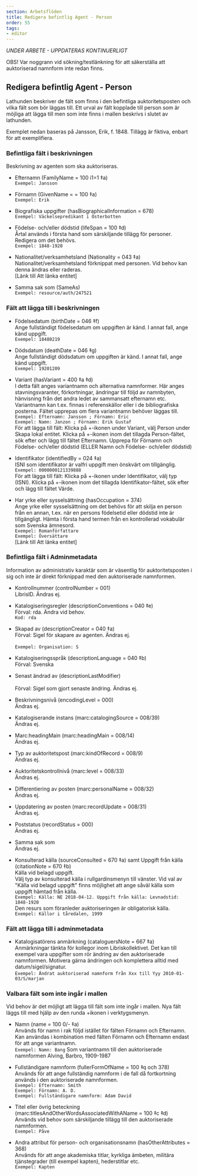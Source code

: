 ```yaml
---
section: Arbetsflöden
title: Redigera befintlig Agent - Person
order: 55
tags:
- editor
--- 
```

*UNDER ARBETE - UPPDATERAS KONTINUERLIGT*

OBS! Var noggrann vid sökning/testlänkning för att säkerställa att auktoriserad namnform inte redan finns.

## Redigera befintlig Agent - Person
Lathunden beskriver de fält som finns i den befintliga auktoritetsposten och vilka fält som bör läggas till. Ett urval av fält kopplade till person som är möjliga att lägga till men som inte finns i mallen beskrivs i slutet av lathunden.

Exemplet nedan baseras på Jansson, Erik, f. 1848. Tillägg är fiktiva, enbart för att exemplifiera.

### Befintliga fält i beskrivningen
Beskrivning av agenten som ska auktoriseras. 

* Efternamn (FamilyName = 100 i1=1 ‡a)
  <br/>```Exempel: Jansson```

* Förnamn (GivenName = = 100 ‡a)
  <br/>```Exempel: Erik```

* Biografiska uppgifter (hasBiographicalInformation = 678)
  <br/>```Exempel: Väckelsepredikant i Österbotten```
  
* Födelse- och/eller dödstid (lifeSpan = 100 ‡d)
  <br/>Årtal används i första hand som särskiljande tillägg för personer. Redigera om det behövs.
  <br/>```Exempel: 1848-1920```

* Nationalitet/verksamhetsland (Nationality = 043 ‡a)
  <br/>Nationalitet/verksamhetsland förknippat med personen. Vid behov kan denna ändras eller raderas.
  <br/>[Länk till Att länka entitet]

* Samma sak som (SameAs)
  <br/>```Exempel: resource/auth/247521```
  
### Fält att lägga till i beskrivningen

* Födelsedatum (birthDate = 046 ‡f)
  <br/>Ange fullständigt födelsedatum om uppgiften är känd. I annat fall, ange känd uppgift.
  <br/>```Exempel: 18480219```
  
* Dödsdatum (deathDate = 046 ‡g)
  <br/>Ange fullständigt dödsdatum om uppgiften är känd. I annat fall, ange känd uppgift.
  <br/>```Exempel: 19201209```

* Variant (hasVariant = 400 ‡a ‡d)
  <br/>I detta fält anges variantnamn och alternativa namnformer. Här anges stavningsvaranter, förkortningar, ändringar till följd av namnbyten, hänvisning från det andra ledet av sammansatt efternamn etc. Variantnamn kan t.ex. finnas i referenskällor eller i de bibliografiska posterna. Fältet upprepas om flera variantnamn behöver läggas till.
  <br/>```Exempel: Efternamn: Jansson ; Förnamn: Eric```
  <br/>```Exempel: Namn: Janzon ; Förnamn: Erik Gustaf```
  <br/>För att lägga till fält: Klicka på +-ikonen under Variant, välj Person under Skapa lokal entitet. Klicka på +-ikonen inom det tillagda Person-fältet, sök efter och lägg till fältet Efternamn. Upprepa för Förnamn och Födelse- och/eller dödstid (ELLER Namn och Födelse- och/eller dödstid)
  
* Identifikator (identifiedBy = 024 ‡a)
  <br/>ISNI som identifikator är valfri uppgift men önskvärt om tillgänglig. 
  <br/>```Exempel: 0000000121339888 ```
  <br/>För att lägga till fält: Klicka på +-ikonen under Identifikator, välj typ (ISNI). Klicka på +-ikonen inom det tillagda Identifikator-fältet, sök efter och lägg till fältet Värde.

* Har yrke eller sysselsättning (hasOccupation = 374)
   <br/>Ange yrke eller sysselsättning om det behövs för att skilja en person från en annan, t.ex. när en persons födelsetid eller dödstid inte är tillgängligt. Hämta i första hand termen från en kontrollerad vokabulär som Svenska ämnesord.
   <br/>```Exempel: Romanförfattare ```
   <br/>```Exempel: Översättare```
   <br/>[Länk till Att länka entitet]

### Befintliga fält i Adminmetadata
Information av administrativ karaktär som är väsentlig för auktoritetsposten i sig och inte är direkt förknippad med den auktoriserade namnformen.

* Kontrollnummer (controlNumber = 001)
  <br/>LibrisID. Ändras ej.

* Katalogiseringsregler (descriptionConventions = 040 ‡e)
  <br/>Förval: rda. Ändra vid behov. 
  <br/>```Kod: rda``` 

* Skapad av (descriptionCreator = 040 ‡a)
  <br/>Förval: Sigel för skapare av agenten. Ändras ej.  
  <br/>```Exempel: Organisation: S```

* Katalogiseringsspråk (descriptionLanguage = 040 ‡b)
  <br/>Förval: Svenska

* Senast ändrad av (descriptionLastModifier)  
  <br/>Förval: Sigel som gjort senaste ändring. Ändras ej.  
  
* Beskrivningsnivå (encodingLevel = 000)
  <br/>Ändras ej.

* Katalogiserande instans (marc:catalogingSource = 008/39)
  <br/>Ändras ej.

* Marc:headingMain (marc:headingMain = 008/14)
  <br/>Ändras ej.
  
* Typ av auktoritetspost (marc:kindOfRecord = 008/9)
  <br/>Ändras ej.

* Auktoritetskontrollnivå (marc:level = 008/33)
  <br/>Ändras ej.
  
* Differentiering av posten (marc:personalName = 008/32)
  <br/>Ändras ej.

* Uppdatering av posten (marc:recordUpdate = 008/31)
  <br/>Ändras ej.

* Poststatus (recordStatus = 000)
  <br/>Ändras ej.

* Samma sak som 
  <br/>Ändras ej.
  
* Konsulterad källa (sourceConsulted = 670 ‡a) samt Uppgift från källa (citationNote = 670 ‡b)
  <br/>Källa vid belagd uppgift. 
  <br/>Välj typ av konsulterad källa i rullgardinsmenyn till vänster. Vid val av "Källa vid belagd uppgift" finns möjlighet att ange såväl källa som uppgift hämtad från källa. 
  <br/>```Exempel: Källa: NE 2018-04-12. Uppgift från källa: Levnadstid: 1848-1920```
  <br/>Den resurs som föranleder auktoriseringen är obligatorisk källa.
  <br/>```Exempel: Källor i tåredalen, 1999```
  
### Fält att lägga till i adminmetadata

* Katalogisatörens anmärkning (cataloguersNote = 667 ‡a)
  <br/>Anmärkningar tänkta för kollegor inom Libriskollektivet. Det kan till exempel vara uppgifter som rör ändring av den auktoriserade namnformen. Motivera gärna ändringen och komplettera alltid med datum/sigel/signatur.
<br/>```Exempel: Ändrat auktoriserad namnform från Xxx till Yyy 2010-01-03/S/marjan```

### Valbara fält som inte ingår i mallen
Vid behov är det möjligt att lägga till fält som inte ingår i mallen. Nya fält läggs till med hjälp av den runda +ikonen i verktygsmenyn.

* Namn (name = 100 0/- ‡a)
  <br/>Används för namn i rak följd istället för fälten Förnamn och Efternamn. Kan användas i kombination med fälten Förnamn och Efternamn endast för att ange variantnamn.
  <br/>```Exempel: Namn: Bang``` Som variantnamn till den auktoriserade namnformen Alving, Barbro, 1909-1987

* Fullständigare namnform (fullerFormOfName = 100 ‡q och 378)
  <br/>Används för att ange fullständig namnform i de fall då fortkortning används i den auktoriserade namnformen.
  <br/>```Exempel: Efternamn: Smith ```
  <br/>```Exempel: Förnamn: A. D. ```
  <br/>```Exempel: Fullständigare namnform: Adam David```

* Titel eller övrig beteckning (marc:titlesAndOtherWordsAssociatedWithAName = 100 ‡c ‡d)
  <br/>Används vid behov som särskiljande tillägg till den auktoriserade namnformen.
  <br/>```Exempel: Påve```
  
* Andra attribut för person- och organisationsnamn (hasOtherAttributes = 368)
  <br/>Används för att ange akademiska titlar, kyrkliga ämbeten, militära tjänstegrader (till exempel kapten), hederstitlar etc.
  <br/>```Exempel: Kapten```
  

